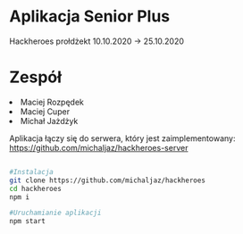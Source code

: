 # Aplikacja Senior Plus
Hackheroes prołdżekt
10.10.2020 -> 25.10.2020

# Zespół
<li>
	Maciej Rozpędek
</li>
<li>
	Maciej Cuper
</li>
<li>
	Michał Jażdżyk
</li>

Aplikacja łączy się do serwera, który jest zaimplementowany: <a href="https://github.com/michaljaz/hackheroes-server"> https://github.com/michaljaz/hackheroes-server </a>

```bash

#Instalacja
git clone https://github.com/michaljaz/hackheroes
cd hackheroes
npm i

#Uruchamianie aplikacji
npm start

```
